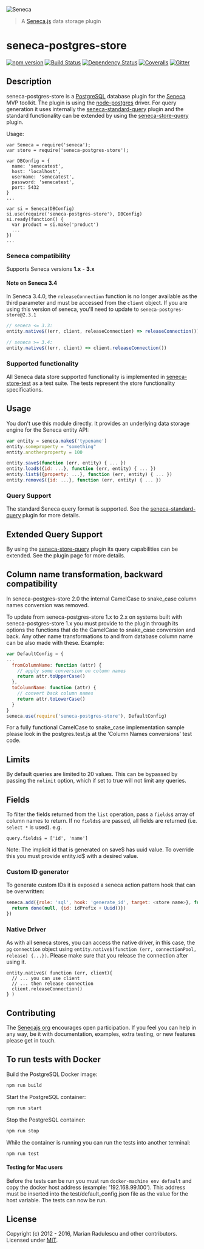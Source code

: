 ![Seneca](http://senecajs.org/files/assets/seneca-logo.png)
> A [Seneca.js](http://senecajs.org) data storage plugin

# seneca-postgres-store

[![npm version][npm-badge]][npm-url]
[![Build Status][travis-badge]][travis-url]
[![Dependency Status][david-badge]][david-url]
[![Coveralls][BadgeCoveralls]][Coveralls]
[![Gitter][gitter-badge]][gitter-url]

## Description

seneca-postgres-store is a [PostgreSQL][postgresqlorg] database plugin for the [Seneca][seneca] MVP toolkit. The plugin is using the [node-postgres][nodepg] driver.
For query generation it uses internally the [seneca-standard-query][standard-query] plugin and the standard functionality can be extended by using the [seneca-store-query][store-query] plugin.

Usage:

    var Seneca = require('seneca');
    var store = require('seneca-postgres-store');

    var DBConfig = {
      name: 'senecatest',
      host: 'localhost',
      username: 'senecatest',
      password: 'senecatest',
      port: 5432
    }
    ...

    var si = Seneca(DBConfig)
    si.use(require('seneca-postgres-store'), DBConfig)
    si.ready(function() {
      var product = si.make('product')
      ...
    })
    ...

### Seneca compatibility
Supports Seneca versions **1.x** - **3.x**

#### Note on Seneca 3.4

In Seneca 3.4.0, the `releaseConnection` function is no longer available as the third parameter and must be accessed from the `client` object.  If you are using this version of seneca, you'll need to update to `seneca-postgres-store@2.3.1`

```js
// seneca <= 3.3:
entity.native$((err, client, releaseConnection) => releaseConnection())

// seneca >= 3.4:
entity.native$((err, client) => client.releaseConnection())
```

### Supported functionality
All Seneca data store supported functionality is implemented in [seneca-store-test](https://github.com/senecajs/seneca-store-test) as a test suite. The tests represent the store functionality specifications.

## Usage
You don't use this module directly. It provides an underlying data storage engine for the Seneca entity API:

```js
var entity = seneca.make$('typename')
entity.someproperty = "something"
entity.anotherproperty = 100

entity.save$(function (err, entity) { ... })
entity.load$({id: ...}, function (err, entity) { ... })
entity.list$({property: ...}, function (err, entity) { ... })
entity.remove$({id: ...}, function (err, entity) { ... })
```

### Query Support

The standard Seneca query format is supported. See the [seneca-standard-query][standard-query] plugin for more details.

## Extended Query Support

By using the [seneca-store-query][store-query] plugin its query capabilities can be extended. See the plugin page for more details.

## Column name transformation, backward compatibility

In seneca-postgres-store 2.0 the internal CamelCase to snake_case column names conversion was removed.

To update from seneca-postgres-store 1.x to 2.x on systems built with seneca-postgres-store 1.x you must provide to the plugin through its options the functions that do the CamelCase to snake_case conversion and back. Any other name transformations to and from database column name can be also made with these. Example:

```js
var DefaultConfig = {
...
  fromColumnName: function (attr) {
    // apply some conversion on column names
    return attr.toUpperCase()
  },
  toColumnName: function (attr) {
    // convert back column names
    return attr.toLowerCase()
  }
}
seneca.use(require('seneca-postgres-store'), DefaultConfig)
```

For a fully functional CamelCase to snake_case implementation sample please look in the postgres.test.js at the 'Column Names conversions' test code.

## Limits

By default queries are limited to 20 values. This can be bypassed by passing the `nolimit` option, which if set to true will not limit any queries.

## Fields

To filter the fields returned from the `list` operation, pass a `fields$` array of column names to return. If no `fields$` are passed, all fields are returned (i.e. `select *` is used). e.g.

    query.fields$ = ['id', 'name']


Note: The implicit id that is generated on save$ has uuid value. To override this you must provide entity.id$ with a desired value.

### Custom ID generator

To generate custom IDs it is exposed a seneca action pattern hook that can be overwritten:


```js
seneca.add({role: 'sql', hook: 'generate_id', target: <store name>}, function (args, done) {
  return done(null, {id: idPrefix + Uuid()})
})

```

### Native Driver
As with all seneca stores, you can access the native driver, in this case, the `pg`
`connection` object using `entity.native$(function (err, connectionPool, release) {...})`.
Please make sure that you release the connection after using it.

```
entity.native$( function (err, client){
  // ... you can use client
  // ... then release connection
  client.releaseConnection()
} )
```

## Contributing
The [Senecajs org][] encourages open participation. If you feel you
can help in any way, be it with documentation, examples, extra
testing, or new features please get in touch.

## To run tests with Docker
Build the PostgreSQL Docker image:

```sh
npm run build

```

Start the PostgreSQL container:
```sh
npm run start
```

Stop the PostgreSQL container:
```sh
npm run stop
```

While the container is running you can run the tests into another terminal:
```sh
npm run test
```

#### Testing for Mac users
Before the tests can be run you must run `docker-machine env default` and copy the docker host address (example: '192.168.99.100').
This address must be inserted into the test/default_config.json file as the value for the host variable. The tests can now be run.


## License
Copyright (c) 2012 - 2016, Marian Radulescu and other contributors.
Licensed under [MIT][].

[MIT]: ./LICENSE
[npm-badge]: https://img.shields.io/npm/v/seneca-postgres-store.svg
[npm-url]: https://npmjs.com/package/seneca-postgres-store
[travis-badge]: https://api.travis-ci.org/senecajs/seneca-postgres-store.svg
[travis-url]: https://travis-ci.org/senecajs/seneca-postgres-store
[david-badge]: https://david-dm.org/senecajs/seneca-postgres-store.svg
[david-url]: https://david-dm.org/senecajs/seneca-postgres-store
[codeclimate-badge]: https://codeclimate.com/github/senecajs/seneca-postgres-store/badges/gpa.svg
[codeclimate-url]: https://codeclimate.com/github/senecajs/seneca-postgres-store
[gitter-badge]: https://badges.gitter.im/Join%20Chat.svg
[gitter-url]: https://gitter.im/senecajs/seneca
[standard-query]: https://github.com/senecajs/seneca-standard-query
[store-query]: https://github.com/senecajs/seneca-store-query
[postgresqlorg]: http://www.postgresql.org/
[seneca]: http://senecajs.org/
[nodepg]: https://github.com/brianc/node-postgres
[Senecajs org]: https://github.com/senecajs/
[Coveralls]: https://coveralls.io/github/senecajs/seneca-postgres-store?branch=master
[BadgeCoveralls]: https://coveralls.io/repos/github/senecajs/seneca-postgres-store/badge.svg?branch=master
